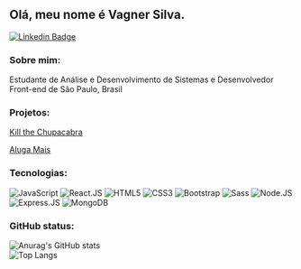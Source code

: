 ## Olá, meu nome é Vagner Silva.


[![Linkedin Badge](https://img.shields.io/badge/LinkedIn-0077B5?style=for-the-badge&logo=linkedin&logoColor=white)](https://www.linkedin.com/in/vagnerassilva/)



### Sobre mim:
Estudante de Análise e Desenvolvimento de Sistemas e Desenvolvedor Front-end de São Paulo, Brasil

### Projetos:

[Kill the Chupacabra](https://github.com/vagnerassilva/project-kill-the-chupacabra-js-game)

[Aluga Mais](https://github.com/vagnerassilva/aluga-mais-2/tree/vagner)


### Tecnologias:

![JavaScript](https://img.shields.io/badge/JavaScript-F7DF1E?style=for-the-badge&logo=javascript&logoColor=black)
![React.JS](https://img.shields.io/badge/React-20232A?style=for-the-badge&logo=react&logoColor=61DAFB)
![HTML5](https://img.shields.io/badge/HTML5-E34F26?style=for-the-badge&logo=html5&logoColor=white)
![CSS3](https://img.shields.io/badge/CSS3-1572B6?style=for-the-badge&logo=css3&logoColor=white)
![Bootstrap](https://img.shields.io/badge/Bootstrap-563D7C?style=for-the-badge&logo=bootstrap&logoColor=white)
![Sass](https://img.shields.io/badge/Sass-CC6699?style=for-the-badge&logo=sass&logoColor=white)
![Node.JS](https://img.shields.io/badge/Node.js-339933?style=for-the-badge&logo=nodedotjs&logoColor=white)
![Express.JS](https://img.shields.io/badge/Express.js-000000?style=for-the-badge&logo=express&logoColor=white)
![MongoDB](https://img.shields.io/badge/MongoDB-4EA94B?style=for-the-badge&logo=mongodb&logoColor=white)


### GitHub status: 

![Anurag's GitHub stats](https://github-readme-stats.vercel.app/api?username=vagnerassilva&hide=stars,issues)\
![Top Langs](https://github-readme-stats.vercel.app/api/top-langs/?username=vagnerassilva&layout=compact)
